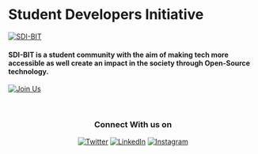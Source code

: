 # Student Developers Initiative

<a href="https://www.sdi-club.tech" target="_blank"><img src="" border="0" title="SDI-BIT" alt="SDI-BIT"></a>

<h4>SDI-BIT is a student community with the aim of making tech more accessible as well create an impact in the society through Open-Source technology. </h4>



[![Join Us](https://img.shields.io/badge/Join%20Us-SDI%20BIT%20Club-blue)](https://sdi-club.tech/register/)

<br/>

<div align="center">
  <h3>Connect With us on</h3>
  <a href="https://twitter.com/sdi_bit" target="_blank"><img alt="Twitter" src="https://img.shields.io/badge/twitter-%231DA1F2.svg?&style=for-the-badge&logo=twitter&logoColor=white" /></a> 
<a href="https://www.linkedin.com/sdibitbangalore" target="_blank"><img alt="LinkedIn" src="https://img.shields.io/badge/linkedin-%230077B5.svg?&style=for-the-badge&logo=linkedin&logoColor=white" /></a>
<a href="https://instagram.com/sdibangalorebit" target="_blank"><img alt="Instagram" src="https://img.shields.io/badge/instagram-%FF69B4.svg?&style=for-the-badge&logo=instagram&logoColor=white&color=cd486b" /></a>
</div>
